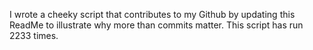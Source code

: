 I wrote a cheeky script that contributes to my Github by updating this ReadMe to illustrate why more than commits matter. This script has run 2233 times.